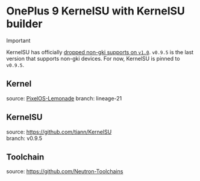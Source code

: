 # OnePlus 9 KernelSU with KernelSU builder

> [!IMPORTANT]  
> KernelSU has officially [dropped non-gki supports on `v1.0`](https://github.com/tiann/KernelSU/releases/tag/v1.0.0). `v0.9.5` is the last version that supports non-gki devices. For now, KernelSU is pinned to `v0.9.5`.

## Kernel
 source: [PixelOS-Lemonade](https://github.com/PixelOS-Lemonade/kernel_oneplus_sm8350) 
 branch: lineage-21

## KernelSU
source: https://github.com/tiann/KernelSU   
branch: v0.9.5

## Toolchain
source: https://github.com/Neutron-Toolchains
